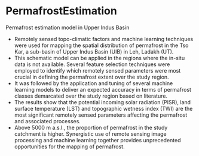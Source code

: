 # PermafrostEstimation
Permafrost estimation model in Upper Indus Basin
- Remotely sensed topo-climatic factors and machine learning techniques were used for mapping the spatial distribution of permafrost in the Tso Kar, a sub-basin of Upper Indus Basin (UIB) in Leh, Ladakh (UT). 
- This schematic model can be applied in the regions where the in-situ data is not available. Several feature selection techniques were employed to identify which remotely sensed parameters were most crucial in defining the permafrost extent over the study region. 
- It was followed by the application and tuning of several machine learning models to deliver an expected accuracy in terms of permafrost classes demarcated over the study region based on literature. 
- The results show that the potential incoming solar radiation (PISR), land surface temperature (LST) and topographic wetness index (TWI) are the most significant remotely sensed parameters affecting the permafrost and associated processes. 
- Above 5000 m a.s.l., the proportion of permafrost in the study catchment is higher. Synergistic use of remote sensing image processing and machine learning together provides unprecedented opportunities for the mapping of permafrost.
